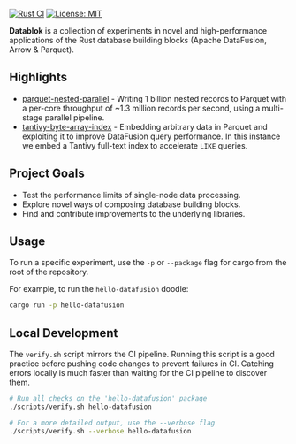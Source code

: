 [![Rust CI](https://github.com/jcsherin/datablok/actions/workflows/ci.yml/badge.svg)](https://github.com/jcsherin/datablok/actions/workflows/ci.yml)
[![License: MIT](https://img.shields.io/badge/License-MIT-yellow.svg)](https://opensource.org/licenses/MIT)

**Datablok** is a collection of experiments in novel and high-performance
applications of the Rust database building blocks (Apache DataFusion, Arrow
& Parquet).

## Highlights

* [parquet-nested-parallel](./crates/parquet-nested-parallel) -
  Writing 1 billion nested records to Parquet with a per-core throughput of ~1.3
  million records per second, using a multi-stage parallel pipeline.
* [tantivy-byte-array-index](./crates/tantivy-byte-array-index) -
  Embedding arbitrary data in Parquet and exploiting it to improve
  DataFusion query performance. In this instance we embed a Tantivy
  full-text index to accelerate `LIKE` queries.

## Project Goals

* Test the performance limits of single-node data processing.
* Explore novel ways of composing database building blocks.
* Find and contribute improvements to the underlying libraries.

## Usage

To run a specific experiment, use the `-p` or `--package` flag for cargo from
the root of the repository.

For example, to run the `hello-datafusion` doodle:

```sh
cargo run -p hello-datafusion
```

## Local Development

The `verify.sh` script mirrors the CI pipeline. Running this script is a good
practice before pushing code changes to
prevent failures in CI. Catching errors locally is much faster than waiting for
the CI pipeline to discover them.

```zsh
# Run all checks on the 'hello-datafusion' package
./scripts/verify.sh hello-datafusion

# For a more detailed output, use the --verbose flag
./scripts/verify.sh --verbose hello-datafusion
```
